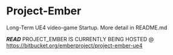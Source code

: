 # Project-Ember
Long-Term UE4 video-game Startup. More detail in README.md

***READ***
PROJECT_EMBER IS CURRENTLY BEING HOSTED @ https://bitbucket.org/emberproject/project-ember-ue4
